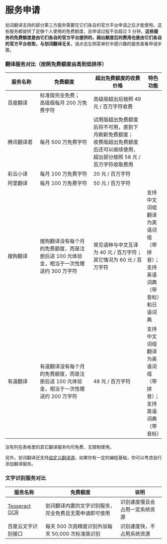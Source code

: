 # 服务申请

划词翻译支持的部分第三方服务需要在它们各自的官方平台申请之后才能使用。这些服务都提供了足够个人使用的免费额度，且申请过程不会超过 5 分钟。**这些服务的免费额度是由它们各自的官方平台提供的，超出额度后的费用也是由它们各自的官方平台收取，与划词翻译无关**。请点击左侧菜单栏中感兴趣的服务查看申请步骤。

### 翻译服务对比（按照免费额度由高到低排序）

<table>
  <colgroup>
    <col width='120'>
    <col width='200'>
    <col width='200'>
  </colgroup>
  <thead>
    <tr>
      <th>服务名称</th>
      <th>免费额度</th>
      <th>超出免费额度的收费价格</th>
      <th>特色功能</th>
    </tr>
  </thead>
  <tbody>
    <tr>
      <td>百度翻译</td>
      <td>标准版完全免费；<br/>高级版每月 200 万免费字符</td>
      <td>高级版超出后按照 49 元 / 百万字符收费</td>
      <td></td>
    </tr>
    <tr>
      <td>腾讯翻译君</td>
      <td>每月 500 万免费字符</td>
      <td>试用版超出免费额度后将不可用，直到下月刷新免费额度；<br/>收费版超出免费额度后还可以继续使用，超出部分按照 58 元 / 百万字符收取费用</td>
      <td></td>
    </tr>
    <tr>
      <td>彩云小译</td>
      <td>每月 100 万免费字符</td>
      <td>20 元 / 百万字符</td>
      <td></td>
    </tr>
    <tr>
      <td>阿里翻译</td>
      <td>每月 100 万免费字符</td>
      <td>50 元 / 百万字符</td>
      <td></td>
    </tr>
    <tr>
      <td>搜狗翻译</td>
      <td>搜狗翻译没有每个月的免费额度，而是注册后送 100 元体验金，相当于一次性赠送约 300 万字符</td>
      <td>常见语种与中文互译为 40 元 / 百万字符；<br/>其它情况为 60 元 / 百万字符</td>
      <td>支持中文词组翻译为英语词组（带拼音）；<br/>支持英语词典（带音标）和日语词典</td>
    </tr>
    <tr>
      <td>有道翻译</td>
      <td>有道翻译没有每个月的免费额度，而是注册后送 100 元体验金，相当于一次性赠送约 200 万字符</td>
      <td>48 元 / 百万字符</td>
      <td>支持中文词组翻译为英语词组（带拼音）；<br/>支持英语词典（带音标）</td>
    </tr>
  </tbody>
</table>

没有列在表格里的其它翻译服务均可免费、无限制使用。

另外，划词翻译还支持[自定义翻译源](./custom-api.md)，如果你有一定的编程基础，你可以考虑自行添加翻译服务。

### 文字识别服务对比

<table>
  <thead>
    <tr>
      <th>服务名称</th>
      <th>免费额度</th>
      <th>说明</th>
    </tr>
  </thead>
  <tbody>
    <tr>
      <td><a href='https://tesseract-ocr.github.io/' target='_blank'>Tesseract OCR</a></td>
      <td>划词翻译内置的文字识别服务，完全免费且无需申请即可使用</td>
      <td>识别速度慢且会占用一定系统资源</td>
    </tr>
    <tr>
      <td>百度云文字识别接口</td>
      <td>每天 500 次高精度识别外加每天 50,000 次标准版识别</td>
      <td>识别速度快，不占用系统资源</td>
    </tr>
  </tbody>
</table>